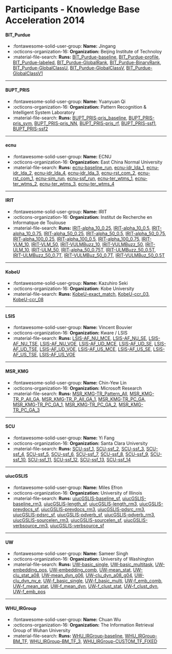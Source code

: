 # Participants - Knowledge Base Acceleration 2014 

#### BIT_Purdue 
 - :fontawesome-solid-user-group: **Name:** Jingang 
 - :octicons-organization-16: **Organization:** Beijing Institute of Technoloy 
 - :material-file-search: **Runs:** [BIT_Purdue-baseline](./runs.md#bit_purdue-baseline), [BIT_Purdue-profile](./runs.md#bit_purdue-profile), [BIT_Purdue-labeled](./runs.md#bit_purdue-labeled), [BIT_Purdue-GlobalRank](./runs.md#bit_purdue-globalrank), [BIT_Purdue-BinaryRank](./runs.md#bit_purdue-binaryrank), [BIT_Purdue-GlobalClassU](./runs.md#bit_purdue-globalclassu), [BIT_Purdue-GlobalClassV](./runs.md#bit_purdue-globalclassv), [BIT_Purdue-GlobalClassV1](./runs.md#bit_purdue-globalclassv1) 

---
#### BUPT_PRIS 
 - :fontawesome-solid-user-group: **Name:** Yuanyuan Qi 
 - :octicons-organization-16: **Organization:** Pattern Recognition & Intelligent System Laboratory 
 - :material-file-search: **Runs:** [BUPT_PRIS-pris_baseline](./runs.md#bupt_pris-pris_baseline), [BUPT_PRIS-pris_svm](./runs.md#bupt_pris-pris_svm), [BUPT_PRIS-pris_NN](./runs.md#bupt_pris-pris_nn), [BUPT_PRIS-pris_rf](./runs.md#bupt_pris-pris_rf), [BUPT_PRIS-ssf1](./runs.md#bupt_pris-ssf1), [BUPT_PRIS-ssf2](./runs.md#bupt_pris-ssf2) 

---
#### ecnu 
 - :fontawesome-solid-user-group: **Name:** ECNU 
 - :octicons-organization-16: **Organization:** East China Normal University 
 - :material-file-search: **Runs:** [ecnu-baseline_run](./runs.md#ecnu-baseline_run), [ecnu-idr_lda_1](./runs.md#ecnu-idr_lda_1), [ecnu-idr_lda_2](./runs.md#ecnu-idr_lda_2), [ecnu-idr_lda_4](./runs.md#ecnu-idr_lda_4), [ecnu-idr_lda_3](./runs.md#ecnu-idr_lda_3), [ecnu-rst_com_2](./runs.md#ecnu-rst_com_2), [ecnu-rst_com_1](./runs.md#ecnu-rst_com_1), [ecnu-sim_run](./runs.md#ecnu-sim_run), [ecnu-ssf_run](./runs.md#ecnu-ssf_run), [ecnu-ter_wtms_1](./runs.md#ecnu-ter_wtms_1), [ecnu-ter_wtms_2](./runs.md#ecnu-ter_wtms_2), [ecnu-ter_wtms_3](./runs.md#ecnu-ter_wtms_3), [ecnu-ter_wtms_4](./runs.md#ecnu-ter_wtms_4) 

---
#### IRIT 
 - :fontawesome-solid-user-group: **Name:** IRIT 
 - :octicons-organization-16: **Organization:** Institut de Recherche en Informatque de Toulouse 
 - :material-file-search: **Runs:** [IRIT-alpha_10_0.25](./runs.md#irit-alpha_10_0.25), [IRIT-alpha_10_0.5](./runs.md#irit-alpha_10_0.5), [IRIT-alpha_10_0.75](./runs.md#irit-alpha_10_0.75), [IRIT-alpha_50_0.25](./runs.md#irit-alpha_50_0.25), [IRIT-alpha_50_0.5](./runs.md#irit-alpha_50_0.5), [IRIT-alpha_50_0.75](./runs.md#irit-alpha_50_0.75), [IRIT-alpha_100_0.25](./runs.md#irit-alpha_100_0.25), [IRIT-alpha_100_0.5](./runs.md#irit-alpha_100_0.5), [IRIT-alpha_100_0.75](./runs.md#irit-alpha_100_0.75), [IRIT-VLM_10](./runs.md#irit-vlm_10), [IRIT-VLM_50](./runs.md#irit-vlm_50), [IRIT-VULMBuzz_10](./runs.md#irit-vulmbuzz_10), [IRIT-VULMBuzz_50](./runs.md#irit-vulmbuzz_50), [IRIT-ULM_10](./runs.md#irit-ulm_10), [IRIT-ULM_50](./runs.md#irit-ulm_50), [IRIT-alpha_50_0.75T](./runs.md#irit-alpha_50_0.75t), [IRIT-ULMBuzz_50_0.5T](./runs.md#irit-ulmbuzz_50_0.5t), [IRIT-ULMBuzz_50_0.7T](./runs.md#irit-ulmbuzz_50_0.7t), [IRIT-VULMBuz_50_0.7T](./runs.md#irit-vulmbuz_50_0.7t), [IRIT-VULMBuz_50_0.5T](./runs.md#irit-vulmbuz_50_0.5t) 

---
#### KobeU 
 - :fontawesome-solid-user-group: **Name:** Kazuhiro Seki 
 - :octicons-organization-16: **Organization:** Kobe University 
 - :material-file-search: **Runs:** [KobeU-exact_match](./runs.md#kobeu-exact_match), [KobeU-ccr_03](./runs.md#kobeu-ccr_03), [KobeU-ccr_08](./runs.md#kobeu-ccr_08) 

---
#### LSIS 
 - :fontawesome-solid-user-group: **Name:** Vincent Bouvier 
 - :octicons-organization-16: **Organization:** Kware / LSIS 
 - :material-file-search: **Runs:** [LSIS-AF_NU_MCE](./runs.md#lsis-af_nu_mce), [LSIS-AF_NU_SE](./runs.md#lsis-af_nu_se), [LSIS-AF_NU_TSE](./runs.md#lsis-af_nu_tse), [LSIS-AF_NU_VOE](./runs.md#lsis-af_nu_voe), [LSIS-AF_UD_MCE](./runs.md#lsis-af_ud_mce), [LSIS-AF_UD_SE](./runs.md#lsis-af_ud_se), [LSIS-AF_UD_TSE](./runs.md#lsis-af_ud_tse), [LSIS-AF_UD_VOE](./runs.md#lsis-af_ud_voe), [LSIS-AF_US_MCE](./runs.md#lsis-af_us_mce), [LSIS-AF_US_SE](./runs.md#lsis-af_us_se), [LSIS-AF_US_TSE](./runs.md#lsis-af_us_tse), [LSIS-AF_US_VOE](./runs.md#lsis-af_us_voe) 

---
#### MSR_KMG 
 - :fontawesome-solid-user-group: **Name:** Chin-Yew Lin 
 - :octicons-organization-16: **Organization:** Microsoft Research 
 - :material-file-search: **Runs:** [MSR_KMG-TR_Pattern_All](./runs.md#msr_kmg-tr_pattern_all), [MSR_KMG-TR_P_All_GA](./runs.md#msr_kmg-tr_p_all_ga), [MSR_KMG-TR_P_All_GA_1](./runs.md#msr_kmg-tr_p_all_ga_1), [MSR_KMG-TR_PC_GA](./runs.md#msr_kmg-tr_pc_ga), [MSR_KMG-TR_PC_GA_1](./runs.md#msr_kmg-tr_pc_ga_1), [MSR_KMG-TR_PC_GA_2](./runs.md#msr_kmg-tr_pc_ga_2), [MSR_KMG-TR_PC_GA_3](./runs.md#msr_kmg-tr_pc_ga_3) 

---
#### SCU 
 - :fontawesome-solid-user-group: **Name:** Yi Fang 
 - :octicons-organization-16: **Organization:** Santa Clara University 
 - :material-file-search: **Runs:** [SCU-ssf_1](./runs.md#scu-ssf_1), [SCU-ssf_2](./runs.md#scu-ssf_2), [SCU-ssf_3](./runs.md#scu-ssf_3), [SCU-ssf_4](./runs.md#scu-ssf_4), [SCU-ssf_5](./runs.md#scu-ssf_5), [SCU-ssf_6](./runs.md#scu-ssf_6), [SCU-ssf_7](./runs.md#scu-ssf_7), [SCU-ssf_8](./runs.md#scu-ssf_8), [SCU-ssf_9](./runs.md#scu-ssf_9), [SCU-ssf_10](./runs.md#scu-ssf_10), [SCU-ssf_11](./runs.md#scu-ssf_11), [SCU-ssf_12](./runs.md#scu-ssf_12), [SCU-ssf_13](./runs.md#scu-ssf_13), [SCU-ssf_14](./runs.md#scu-ssf_14) 

---
#### uiucGSLIS 
 - :fontawesome-solid-user-group: **Name:** Miles Efron 
 - :octicons-organization-16: **Organization:** University of Illinois 
 - :material-file-search: **Runs:** [uiucGSLIS-baseline_sf](./runs.md#uiucgslis-baseline_sf), [uiucGSLIS-baseline_rm3](./runs.md#uiucgslis-baseline_rm3), [uiucGSLIS-length_sf](./runs.md#uiucgslis-length_sf), [uiucGSLIS-length_rm3](./runs.md#uiucgslis-length_rm3), [uiucGSLIS-prevdocs_sf](./runs.md#uiucgslis-prevdocs_sf), [uiucGSLIS-prevdocs_rm3](./runs.md#uiucgslis-prevdocs_rm3), [uiucGSLIS-pdsrc_rm3](./runs.md#uiucgslis-pdsrc_rm3), [uiucGSLIS-pdsrc_sf](./runs.md#uiucgslis-pdsrc_sf), [uiucGSLIS-pdverb_sf](./runs.md#uiucgslis-pdverb_sf), [uiucGSLIS-pdverb_rm3](./runs.md#uiucgslis-pdverb_rm3), [uiucGSLIS-sourcelen_rm3](./runs.md#uiucgslis-sourcelen_rm3), [uiucGSLIS-sourcelen_sf](./runs.md#uiucgslis-sourcelen_sf), [uiucGSLIS-verbsource_rm3](./runs.md#uiucgslis-verbsource_rm3), [uiucGSLIS-verbsource_sf](./runs.md#uiucgslis-verbsource_sf) 

---
#### UW 
 - :fontawesome-solid-user-group: **Name:** Sameer Singh 
 - :octicons-organization-16: **Organization:** University of Washington 
 - :material-file-search: **Runs:** [UW-basic_single](./runs.md#uw-basic_single), [UW-basic_multitask](./runs.md#uw-basic_multitask), [UW-embedding_pos](./runs.md#uw-embedding_pos), [UW-embedding_comb](./runs.md#uw-embedding_comb), [UW-mean_stat](./runs.md#uw-mean_stat), [UW-clu_stat_a08](./runs.md#uw-clu_stat_a08), [UW-mean_dyn_g06](./runs.md#uw-mean_dyn_g06), [UW-clu_dyn_a08_g04](./runs.md#uw-clu_dyn_a08_g04), [UW-clu_dyn_nv_e](./runs.md#uw-clu_dyn_nv_e), [UW-f_basic_single](./runs.md#uw-f_basic_single), [UW-f_basic_multi](./runs.md#uw-f_basic_multi), [UW-f_emb_comb](./runs.md#uw-f_emb_comb), [UW-f_mean_stat](./runs.md#uw-f_mean_stat), [UW-f_mean_dyn](./runs.md#uw-f_mean_dyn), [UW-f_clust_stat](./runs.md#uw-f_clust_stat), [UW-f_clust_dyn](./runs.md#uw-f_clust_dyn), [UW-f_emb_pos](./runs.md#uw-f_emb_pos) 

---
#### WHU_IRGroup 
 - :fontawesome-solid-user-group: **Name:** Chuan Wu 
 - :octicons-organization-16: **Organization:** The Information Retrieval Group of Wuhan University 
 - :material-file-search: **Runs:** [WHU_IRGroup-baseline](./runs.md#whu_irgroup-baseline), [WHU_IRGroup-BM_TF](./runs.md#whu_irgroup-bm_tf), [WHU_IRGroup-BM_TF_3](./runs.md#whu_irgroup-bm_tf_3), [WHU_IRGroup-CUSTOM_TF_FIXED](./runs.md#whu_irgroup-custom_tf_fixed) 

---
